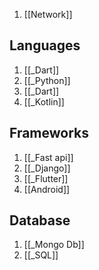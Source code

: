 1. [[Network]]
## Languages
1. [[_Dart]]
2. [[_Python]]
3. [[_Dart]]
4. [[_Kotlin]]
## Frameworks 
1. [[_Fast api]]
2. [[_Django]]
3. [[_Flutter]]
4. [[Android]]
## Database
1. [[_Mongo Db]]
2. [[_SQL]]


